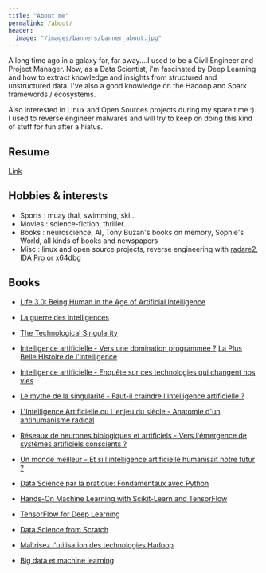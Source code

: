 ```yaml
---
title: "About me"
permalink: /about/
header:
  image: "/images/banners/banner_about.jpg"
---
```


A long time ago in a galaxy far, far away....I used to be a Civil Engineer and Project Manager. Now, as a Data Scientist, i'm fascinated by Deep Learning and how to extract knowledge and insights from structured and unstructured data. I've also a good knowledge on the Hadoop and Spark framewords / ecosystems.

Also interested in Linux and Open Sources projects during my spare time :). I used to reverse engineer malwares and will try to keep on doing this kind of stuff for fun after a hiatus.

## Resume
[Link](https://github.com/obrunet/Degrees_qualifications_and_resume/blob/master/Resume.pdf)

## Hobbies & interests
* Sports : muay thai, swimming, ski...
* Movies : science-fiction, thriller...
* Books : neuroscience, AI, Tony Buzan's books on memory, Sophie's World, all kinds of books and newspapers 
* Misc : linux and open source projects, reverse engineering with [radare2](https://www.radare.org/r/), [IDA Pro](https://www.hex-rays.com/products/ida/) or [x64dbg](https://x64dbg.com/#start)


## Books 

* [Life 3.0: Being Human in the Age of Artificial Intelligence](https://www.amazon.com/Life-3-0-Being-Artificial-Intelligence/dp/1101946598)
* [La guerre des intelligences](https://livre.fnac.com/a10637897/Laurent-Alexandre-La-guerre-des-intelligences)
* [The Technological Singularity](https://mitpress.mit.edu/books/technological-singularity)
* [Intelligence artificielle - Vers une domination programmée ?](https://www.eyrolles.com/Sciences/Livre/intelligence-artificielle-9791031802138/)
 [La Plus Belle Histoire de l'intelligence](https://livre.fnac.com/a12534044/Stanislas-Dehaene-La-Plus-Belle-Histoire-de-l-intelligence)
* [Intelligence artificielle - Enquête sur ces technologies qui changent nos vies](https://www.eyrolles.com/Informatique/Livre/intelligence-artificielle-9782081445253/)
* [Le mythe de la singularité - Faut-il craindre l'intelligence artificielle ?](https://www.eyrolles.com/Sciences/Livre/le-mythe-de-la-singularite-9782021309997/)
* [L'Intelligence Artificielle ou L'enjeu du siècle - Anatomie d'un antihumanisme radical](https://www.eyrolles.com/Sciences/Livre/l-intelligence-artificielle-ou-l-enjeu-du-siecle-9782373090505/)
* [Réseaux de neurones biologiques et artificiels - Vers l'émergence de systèmes artificiels conscients ?](https://www.eyrolles.com/Sciences/Livre/reseaux-de-neurones-biologiques-et-artificiels-9782804176068/)
* [Un monde meilleur - Et si l'intelligence artificielle humanisait notre futur ?](https://www.eyrolles.com/Informatique/Livre/un-monde-meilleur-9782840019480/)


* [Data Science par la pratique: Fondamentaux avec Python](https://www.amazon.fr/Data-Science-par-pratique-Fondamentaux/dp/2212118686)
* [Hands-On Machine Learning with Scikit-Learn and TensorFlow](https://www.amazon.fr/Hands-Machine-Learning-Scikit-Learn-TensorFlow/dp/1491962291)
* [TensorFlow for Deep Learning](http://shop.oreilly.com/product/0636920065869.do)
* [Data Science from Scratch](https://www.oreilly.com/library/view/data-science-from/9781492041122/)
* [Maîtrisez l'utilisation des technologies Hadoop](https://www.eyrolles.com/Informatique/Livre/maitrisez-l-utilisation-des-technologies-hadoop-9782212674781/)
* [Big data et machine learning](https://www.eyrolles.com/Informatique/Livre/big-data-et-machine-learning-9782100790371/)